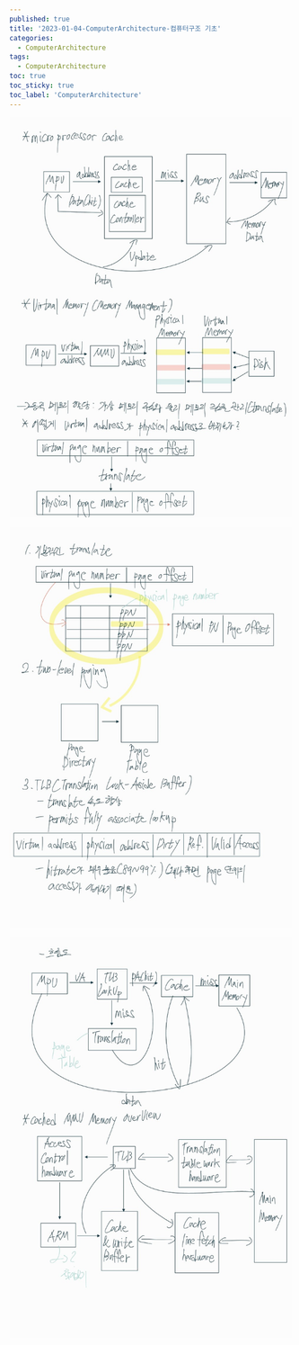 ```yaml
---
published: true
title: '2023-01-04-ComputerArchitecture-컴퓨터구조 기초'
categories:
  - ComputerArchitecture
tags:
  - ComputerArchitecture
toc: true
toc_sticky: true
toc_label: 'ComputerArchitecture'
---
```


![image](https://github.com/222SeungHyun/222SeungHyun.github.io/blob/master/_images/KakaoTalk_20230104_012206888.jpg?raw=true)

![image](https://github.com/222SeungHyun/222SeungHyun.github.io/blob/master/_images/KakaoTalk_20230104_012206888_01.jpg?raw=true)

![image](https://github.com/222SeungHyun/222SeungHyun.github.io/blob/master/_images/KakaoTalk_20230104_012206888_02.jpg?raw=true)
